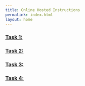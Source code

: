 ```yaml
---
title: Online Hosted Instructions
permalink: index.html
layout: home
---
```


### [Task 1:](https://microsoftlearning.github.io/Microsoft-365-Copilot-Immersion-Experience/Instructions/Labs/PubSec/Task_1.html)

### [Task 2:](https://microsoftlearning.github.io/Microsoft-365-Copilot-Immersion-Experience/Instructions/Labs/PubSec/Task_2.html)

### [Task 3:](https://microsoftlearning.github.io/Microsoft-365-Copilot-Immersion-Experience/Instructions/Labs/PubSec/Task_3.html)

### [Task 4:](https://microsoftlearning.github.io/Microsoft-365-Copilot-Immersion-Experience/Instructions/Labs/PubSec/Task_4.html)
